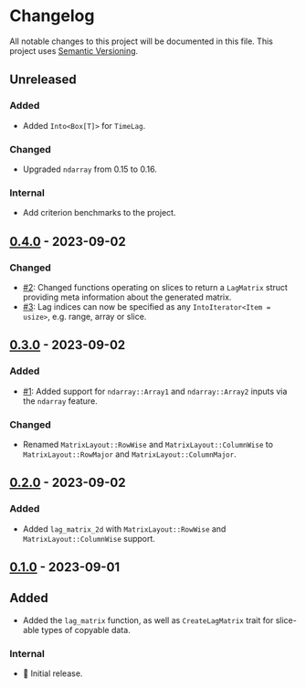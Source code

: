 # Changelog

All notable changes to this project will be documented in this file.
This project uses [Semantic Versioning](https://semver.org/spec/v2.0.0.html).

## Unreleased

### Added

- Added `Into<Box[T]>` for `TimeLag`.

### Changed

- Upgraded `ndarray` from 0.15 to 0.16.

### Internal

- Add criterion benchmarks to the project.

## [0.4.0] - 2023-09-02

### Changed

- [#2](https://github.com/sunsided/timelag-rs/pull/2):
  Changed functions operating on slices to return a `LagMatrix` struct
  providing meta information about the generated matrix.
- [#3](https://github.com/sunsided/timelag-rs/pull/3):
  Lag indices can now be specified as any `IntoIterator<Item = usize>`, e.g. range, array or slice.

## [0.3.0] - 2023-09-02

### Added

- [#1](https://github.com/sunsided/timelag-rs/pull/1):
  Added support for `ndarray::Array1` and `ndarray::Array2` inputs via the `ndarray` feature.

### Changed

- Renamed `MatrixLayout::RowWise` and `MatrixLayout::ColumnWise` to
  `MatrixLayout::RowMajor` and `MatrixLayout::ColumnMajor`.

## [0.2.0] - 2023-09-02

### Added

- Added `lag_matrix_2d` with `MatrixLayout::RowWise` and `MatrixLayout::ColumnWise` support.

## [0.1.0] - 2023-09-01

## Added

- Added the `lag_matrix` function, as well as `CreateLagMatrix` trait for slice-able types of copyable data.

### Internal

- 🎉 Initial release.

[0.4.0]: https://github.com/sunsided/timelag-rs/releases/tag/0.4.0

[0.3.0]: https://github.com/sunsided/timelag-rs/releases/tag/0.3.0

[0.2.0]: https://github.com/sunsided/timelag-rs/releases/tag/0.2.0

[0.1.0]: https://github.com/sunsided/timelag-rs/releases/tag/0.1.0
